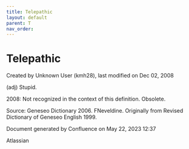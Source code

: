 ```yaml
---
title: Telepathic
layout: default
parent: T
nav_order:
---
```


# Telepathic

Created by  Unknown User (kmh28), last modified on Dec 02, 2008

(adj) Stupid.

2008: Not recognized in the context of this definition. Obsolete.

Source: Geneseo Dictionary 2006. FNeveldine. Originally from Revised Dictionary of Geneseo English 1999.

Document generated by Confluence on May 22, 2023 12:37

Atlassian
